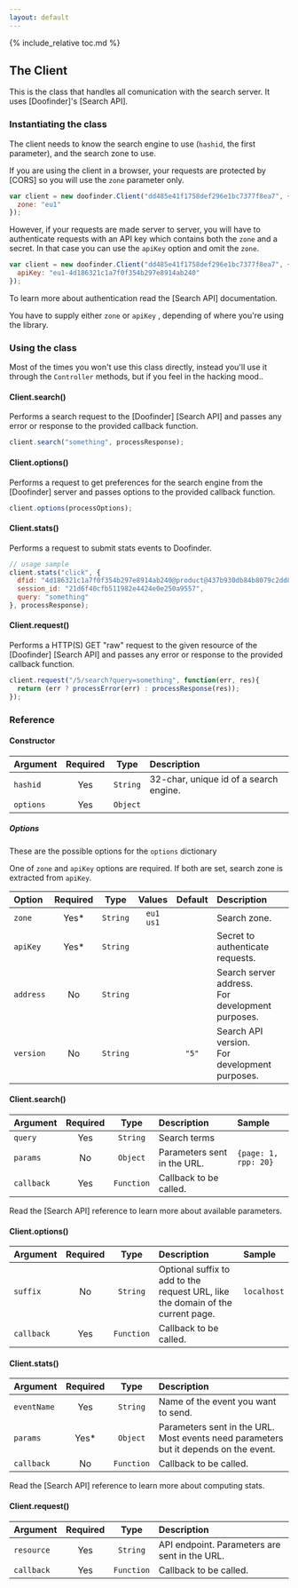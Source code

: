 ```yaml
---
layout: default
---
```


{% include_relative toc.md %}

## The Client

This is the class that handles all comunication with the search server. It uses [Doofinder]'s [Search API].

### Instantiating the class

The client needs to know the search engine to use (`hashid`, the first parameter), and the search zone to use.

If you are using the client in a browser, your requests are protected by [CORS] so you will use the `zone` parameter only.

```javascript
var client = new doofinder.Client("dd485e41f1758def296e1bc7377f8ea7", {
  zone: "eu1"
});
```

However, if your requests are made server to server, you will have to authenticate requests with an API key which contains both the `zone` and a secret. In that case you can use the `apiKey` option and omit the `zone`.

```javascript
var client = new doofinder.Client("dd485e41f1758def296e1bc7377f8ea7", {
  apiKey: "eu1-4d186321c1a7f0f354b297e8914ab240"
});
```

To learn more about authentication read the [Search API] documentation.

You have to supply either  `zone` or `apiKey` , depending of where you're using the library.

### Using the class

Most of the times you won't use this class directly, instead you'll use it through the `Controller` methods, but if you feel in the hacking mood..

#### Client.search()

Performs a search request to the [Doofinder] [Search API] and passes any error or response to the provided callback function.

```javascript
client.search("something", processResponse);
```

#### Client.options()

Performs a request to get preferences for the search engine from the [Doofinder] server and passes options to the provided callback function.

```javascript
client.options(processOptions);
```

#### Client.stats()

Performs a request to submit stats events to Doofinder.

```javascript
// usage sample
client.stats("click", {
  dfid: "4d186321c1a7f0f354b297e8914ab240@product@437b930db84b8079c2dd804a71936b5f",
  session_id: "21d6f40cfb511982e4424e0e250a9557",
  query: "something"
}, processResponse);
```

#### Client.request()

Performs a HTTP(S) GET "raw" request to the given resource of the [Doofinder] [Search API] and passes any error or response to the provided callback function.

```javascript
client.request("/5/search?query=something", function(err, res){
  return (err ? processError(err) : processResponse(res));
});
```


### Reference

#### Constructor

| Argument | Required | Type | Description |
| :--- | :---: | :---: | :--- |
| `hashid` | Yes | `String` | 32-char, unique id of a search engine. |
| `options` | Yes | `Object` |

##### Options

These are the possible options for the `options` dictionary

One of `zone` and `apiKey` options are required. If both are set, search zone is extracted from `apiKey`.


| Option | Required | Type | Values | Default | Description |
| :--- | :---: | :---: | :---: | :---: | :--- |
| `zone` | Yes\* | `String` | `eu1`<br>`us1` || Search zone. | `eu1` |
| `apiKey` | Yes\* | `String` ||| Secret to authenticate requests. |
| `address` | No | `String` ||| Search server address.<br>For development purposes. |
| `version` | No | `String` || `"5"` | Search API version.<br>For development purposes. |

#### Client.search()

| Argument | Required | Type | Description | Sample |
| :--- | :---: | :---: | :--- | :--- |
| `query` | Yes | `String` | Search terms |
| `params` | No | `Object` | Parameters sent in the URL. | `{page: 1, rpp: 20}`
| `callback` | Yes | `Function` | Callback to be called. |

Read the [Search API] reference to learn more about available parameters.

#### Client.options()

| Argument | Required | Type | Description | Sample |
| :--- | :---: | :---: | :--- | :--- |
| `suffix` | No | `String` | Optional suffix to add to the request URL, like the domain of the current page. | `localhost` |
| `callback` | Yes | `Function` | Callback to be called. |

#### Client.stats()

| Argument | Required | Type | Description |
| :--- | :---: | :---: | :--- |
| `eventName` | Yes | `String` | Name of the event you want to send. |
| `params` | Yes* | `Object` | Parameters sent in the URL.<br>Most events need parameters but it depends on the event. |
| `callback` | No | `Function` | Callback to be called. |

Read the [Search API] reference to learn more about computing stats.

#### Client.request()

| Argument | Required | Type | Description |
| :--- | :---: | :---: | :--- |
| `resource` | Yes | `String` | API endpoint. Parameters are sent in the URL. |
| `callback` | Yes | `Function` | Callback to be called. |
